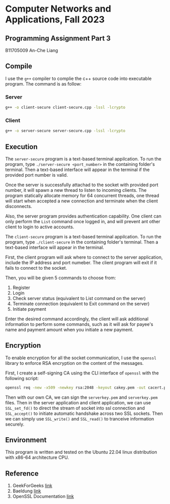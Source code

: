 # Computer Networks and Applications, Fall 2023
## Programming Assignment Part 3
B11705009 An-Che Liang

## Compile

I use the `g++` compiler to complie the c++ source code into executable program. The command is as follow:

### Server

```bash
g++ -o client-secure client-secure.cpp -lssl -lcrypto
```

### Client

```bash
g++ -o server-secure server-secure.cpp -lssl -lcrypto
```


## Execution

The `server-secure` program is a text-based terminal appilcation. To run the program, type `./server-secure <port_number>` in the containing folder's terminal. Then a text-based interface will appear in the terminal if the provided port number is valid.

Once the server is successfully attachad to the socket with provided port number, it will spawn a new thread to listen to incoming clients. The program statically allocate memory for 64 concurrent threads, one thread will start when accepted a new connection and terminate when the client disconnects.

Also, the server program provides authentication capability. One client can only perform the `List` command once logged in, and will prevent ant other client to login to active accounts.

The `client-secure` program is a text-based terminal appilcation. To run the program, type `./client-secure` in the containing folder's terminal. Then a text-based interface will appear in the terminal.

First, the client program will ask where to connect to the server application, include the IP address and port numeber. The client program will exit if it fails to connect to the socket.

Then, you will be given 5 commands to choose from:

1. Register
2. Login
3. Check server status (equivalent to List command on the server)
4. Terminate connection (equivalent to Exit command on the server)
5. Initiate payment

Enter the desired command accordingly, the client will ask additional information to perform some commands, such as it will ask for payee's name and payment amount when you initiate a new payment.

## Encryption

To enable encryption for all the socket communication, I use the `openssl` library to enforce RSA encryption on the content of the messages.

First, I create a self-signing CA using the CLI interface of `openssl` with the following script:

```bash
openssl req -new -x509 -newkey rsa:2048 -keyout cakey.pem -out cacert.pem -days 3650
```

Then with our own CA, we can sign the `serverkey.pem` and `serverkey.pem` files. Then in the server application and client application, we can use `SSL_set_fd()` to direct the stream of socket into ssl connection and `SSL_accept()` to initiate automatic handshake across two SSL sockets. Then we can simply use `SSL_write()` and `SSL_read()` to tranceive information securely.

## Environment

This program is written and tested on the Ubuntu 22.04 linux distribution with x86-64 architecture CPU.

## Reference

1. GeekForGeeks [link](https://www.geeksforgeeks.org/socket-programming-cc/)
2. Baeldung [link](https://www.baeldung.com/openssl-self-signed-cert)
3. OpenSSL Documentation [link](https://www.openssl.org/)